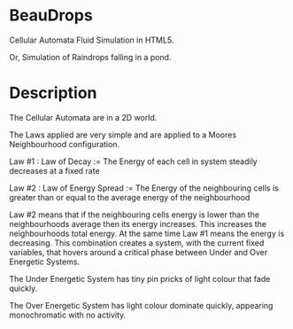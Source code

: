# BeauDrops

Cellular Automata Fluid Simulation in HTML5. 

Or, Simulation of Raindrops falling in a pond. 

# Description

The Cellular Automata are in a 2D world. 

The Laws applied are very simple and are applied to a Moores Neighbourhood configuration.

Law #1 : Law of Decay := The Energy of each cell in system steadily decreases at a fixed rate

Law #2 : Law of Energy Spread := The Energy of the neighbouring cells is greater than or equal to the average energy of the neighbourhood

Law #2 means that if the neighbouring cells energy is lower than the neighbourhoods average then its energy increases. 
This increases the neighbourhoods total energy. 
At the same time Law #1 means the energy is decreasing. 
This combination creates a system, with the current fixed variables, that hovers around a critical phase between Under and Over Energetic Systems.

The Under Energetic System has tiny pin pricks of light colour that fade quickly.

The Over Energetic System has light colour dominate quickly, appearing monochromatic with no activity.
